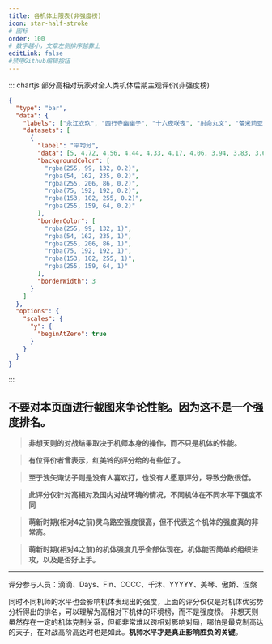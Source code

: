 ```yaml
---
title: 各机体上限表(非强度榜)
icon: star-half-stroke
# 图标
order: 100
# 数字越小，文章左侧排序越靠上
editLink: false
#禁用Github编辑按钮
---
```



::: chartjs 部分高相对玩家对全人类机体后期主观评价(非强度榜)
```json
{
  "type": "bar",
  "data": {
    "labels": ["永江衣玖", "西行寺幽幽子", "十六夜咲夜", "射命丸文", "蕾米莉亚·斯卡蕾特", "铃仙·优昙华院·因幡", "雾雨魔理沙", "魂魄妖梦", "比那名居天子", "伊吹萃香", "爱丽丝·玛格特洛依德", "红美铃", "帕秋莉·诺蕾姬", "八云紫", "灵乌路空", "博丽灵梦", "东风谷早苗", "小野塚小町", "琪露诺", "洩矢诹访子"],
    "datasets": [
      {
        "label": "平均分",
        "data": [5, 4.72, 4.56, 4.44, 4.33, 4.17, 4.06, 3.94, 3.83, 3.63, 3.50, 3.36, 3.14, 3.07, 3.00, 2.93, 2.57, 2.21, 2.00, 1.50],
        "backgroundColor": [
          "rgba(255, 99, 132, 0.2)",
          "rgba(54, 162, 235, 0.2)",
          "rgba(255, 206, 86, 0.2)",
          "rgba(75, 192, 192, 0.2)",
          "rgba(153, 102, 255, 0.2)",
          "rgba(255, 159, 64, 0.2)"
        ],
        "borderColor": [
          "rgba(255, 99, 132, 1)",
          "rgba(54, 162, 235, 1)",
          "rgba(255, 206, 86, 1)",
          "rgba(75, 192, 192, 1)",
          "rgba(153, 102, 255, 1)",
          "rgba(255, 159, 64, 1)"
        ],
        "borderWidth": 3
      }
    ]
  },
  "options": {
    "scales": {
      "y": {
        "beginAtZero": true
      }
    }
  }
}
```
:::

## **不要对本页面进行截图来争论性能。因为这不是一个强度排名。**

> **非想天则的对战结果取决于机师本身的操作，而不只是机体的性能。**

>**有位评价者曾表示，红美铃的评分给的有些低了。**

>**至于洩矢诹访子则是没有人喜欢打，也没有人愿意评分，导致分数很低。**

>**此评分仅针对高相对及国内对战环境的情况，不同机体在不同水平下强度不同**

>**萌新时期(相对4之前)灵乌路空强度很高，但不代表这个机体的强度真的非常高。**

>**萌新时期(相对4之前)的机体强度几乎全部体现在，机体能否简单的组织进攻，以及是否好上手。**

---

评分参与人员：滴滴、Days、Fin、CCCC、千沐、YYYYY、美琴、傲娇、涅槃


同时不同机师的水平也会影响机体表现出的强度，上面的评分仅仅是对机体优劣势分析得出的排名，可以理解为高相对下机体的环境榜，而不是强度榜。
非想天则虽然存在一定的机体克制关系，但都非常难以跨相对影响对局，哪怕是最克制高达的天子，在对战高阶高达时也是如此。**机师水平才是真正影响胜负的关键**。